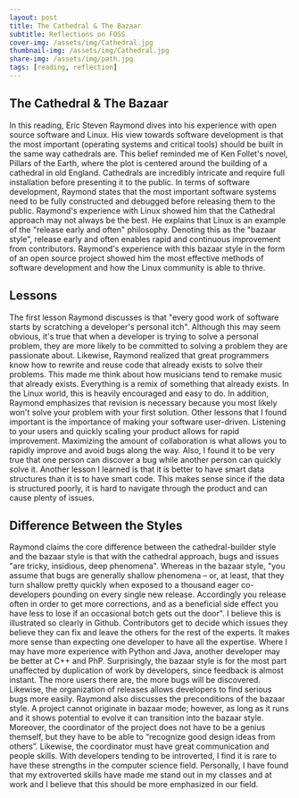 ```yaml
---
layout: post
title: The Cathedral & The Bazaar
subtitle: Reflections on FOSS
cover-img: /assets/img/Cathedral.jpg
thumbnail-img: /assets/img/Cathedral.jpg
share-img: /assets/img/path.jpg
tags: [reading, reflection]
---
```


## The Cathedral & The Bazaar
In this reading, Eric Steven Raymond dives into his experience with open source software and Linux. His view towards software development is that the most important (operating systems and critical tools) should be built in the same way cathedrals are. This belief reminded me of Ken Follet's novel, Pillars of the Earth, where the plot is centered around the building of a cathedral in old England. Cathedrals are incredibly intricate and require full installation before presenting it to the public. In terms of software development, Raymond states that the most important software systems need to be fully constructed and debugged before releasing them to the public. Raymond's experience with Linux showed him that the Cathedral approach may not always be the best. He explains that Linux is an example of the "release early and often" philosophy. Denoting this as the "bazaar style", release early and often enables rapid and continuous improvement from contributors. Raymond's experience with this bazaar style in the form of an open source project showed him the most effective methods of software development and how the Linux community is able to thrive. 

## Lessons
The first lesson Raymond discusses is that "every good work of software starts by scratching a developer's personal itch". Although this may seem obvious, it's true that when a developer is trying to solve a personal problem, they are more likely to be committed to solving a problem they are passionate about. Likewise, Raymond realized that great programmers know how to rewrite and reuse code that already exists to solve their problems. This made me think about how musicians tend to remake music that already exists. Everything is a remix of something that already exists. In the Linux world, this is heavily encouraged and easy to do. In addition, Raymond emphasizes that revision is necessary because you most likely won't solve your problem with your first solution. Other lessons that I found important is the importance of making your software user-driven. Listening to your users and quickly scaling your product allows for rapid improvement. Maximizing the amount of collaboration is what allows you to rapidly improve and avoid bugs along the way. Also, I found it to be very true that one person can discover a bug while another person can quickly solve it. Another lesson I learned is that it is better to have smart data structures than it is to have smart code. This makes sense since if the data is structured poorly, it is hard to navigate through the product and can cause plenty of issues. 

## Difference Between the Styles
Raymond claims the core difference between the cathedral-builder style and the bazaar style is that with the cathedral approach, bugs and issues "are tricky, insidious, deep phenomena". Whereas in the bazaar style, "you assume that bugs are generally shallow phenomena – or, at
least, that they turn shallow pretty quickly when exposed to a thousand eager co-developers pounding on every single new release. Accordingly you release often in order to get more corrections, and as a beneficial side effect you have less to lose if an occasional botch gets out the door". I believe this is illustrated so clearly in Github. Contributors get to decide which issues they believe they can fix and leave the others for the rest of the experts. It makes more sense than expecting one developer to have all the expertise. Where I may have more experience with Python and Java, another developer may be better at C++ and PhP. Surprisingly, the bazaar style is for the most part unaffected by duplication of work by developers, since feedback is almost instant. The more users there are, the more bugs will be discovered. Likewise, the organization of releases allows developers to find serious bugs more easily. Raymond also discusses the preconditions of the bazaar style. A project cannot originate in bazaar mode; however, as long as it runs and it shows potential to evolve it can transition into the bazaar style. Moreover, the coordinator of the project does not have to be a genius themself, but they have to be able to “recognize good design ideas from others”. Likewise, the coordinator must have great communication and people skills. With developers tending to be introverted, I find it is rare to have these strengths in the computer science field. Personally, I have found that my extroverted skills have made me stand out in my classes and at work and I believe that this should be more emphasized in our field. 


